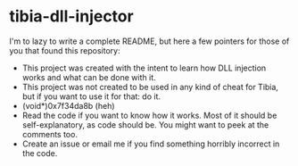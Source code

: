 tibia-dll-injector
==================
I'm to lazy to write a complete README, but here a few pointers for those of you that found this repository:

* This project was created with the intent to learn how DLL injection works and what can be done with it.
* This project was not created to be used in any kind of cheat for Tibia, but if you want to use it for that: do it.
* (void*)0x7f34da8b   (heh)
* Read the code if you want to know how it works. Most of it should be self-explanatory, as code should be. You might want to peek at the comments too.
* Create an issue or email me if you find something horribly incorrect in the code.